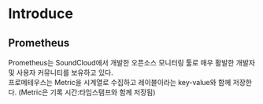 # Introduce

## Prometheus
Prometheus는 SoundCloud에서 개발한 오픈소스 모니터링 툴로 매우 활발한 개발자 및 사용자 커뮤니티를 보유하고 있다.  
프로메테우스는 Metric을 시계열로 수집하고 레이블이라는 key-value와 함께 저장한다. (Metric은 기록 시간:타임스탬프와 함께 저장됨)